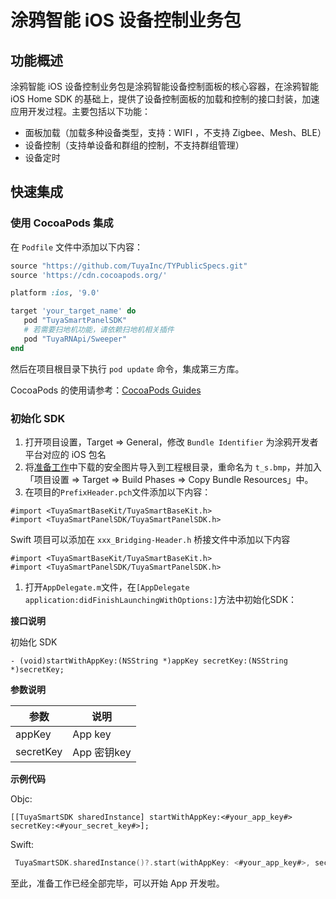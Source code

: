 # 涂鸦智能 iOS 设备控制业务包

## 功能概述

涂鸦智能 iOS 设备控制业务包是涂鸦智能设备控制面板的核心容器，在涂鸦智能 iOS Home SDK 的基础上，提供了设备控制面板的加载和控制的接口封装，加速应用开发过程。主要包括以下功能：

- 面板加载（加载多种设备类型，支持：WIFI ，不支持 Zigbee、Mesh、BLE）
- 设备控制（支持单设备和群组的控制，不支持群组管理）
- 设备定时



## 快速集成

### 使用 CocoaPods 集成

在 `Podfile` 文件中添加以下内容：

```ruby
source "https://github.com/TuyaInc/TYPublicSpecs.git"
source 'https://cdn.cocoapods.org/'

platform :ios, '9.0'

target 'your_target_name' do
   pod "TuyaSmartPanelSDK"
   # 若需要扫地机功能，请依赖扫地机相关插件
   pod "TuyaRNApi/Sweeper"
end
```

然后在项目根目录下执行 `pod update` 命令，集成第三方库。

CocoaPods 的使用请参考：[CocoaPods Guides](https://guides.cocoapods.org/) 

### 初始化 SDK

1. 打开项目设置，Target => General，修改 `Bundle Identifier` 为涂鸦开发者平台对应的 iOS 包名
2. 将[准备工作](https://tuyainc.github.io/tuyasmart_home_ios_sdk_doc/zh-hans/resource/Preparation.html)中下载的安全图片导入到工程根目录，重命名为 `t_s.bmp`，并加入「项目设置 => Target => Build Phases => Copy Bundle Resources」中。
3. 在项目的`PrefixHeader.pch`文件添加以下内容：

```objc
#import <TuyaSmartBaseKit/TuyaSmartBaseKit.h>
#import <TuyaSmartPanelSDK/TuyaSmartPanelSDK.h>
```

Swift 项目可以添加在 `xxx_Bridging-Header.h` 桥接文件中添加以下内容

```
#import <TuyaSmartBaseKit/TuyaSmartBaseKit.h>
#import <TuyaSmartPanelSDK/TuyaSmartPanelSDK.h>
```

1. 打开`AppDelegate.m`文件，在`[AppDelegate application:didFinishLaunchingWithOptions:]`方法中初始化SDK：

**接口说明**

初始化 SDK

```objc
- (void)startWithAppKey:(NSString *)appKey secretKey:(NSString *)secretKey;
```

**参数说明**

| **参数**  | **说明**    |
| --------- | ----------- |
| appKey    | App key     |
| secretKey | App 密钥key |

**示例代码**

Objc:

```objc
[[TuyaSmartSDK sharedInstance] startWithAppKey:<#your_app_key#> secretKey:<#your_secret_key#>];
```

Swift:

```swift
 TuyaSmartSDK.sharedInstance()?.start(withAppKey: <#your_app_key#>, secretKey: <#your_secret_key#>)
```

至此，准备工作已经全部完毕，可以开始 App 开发啦。
